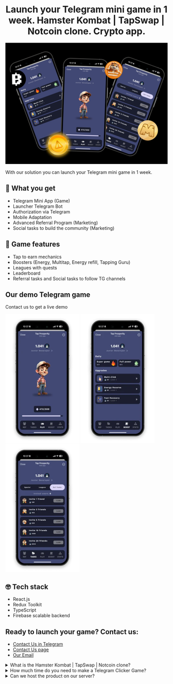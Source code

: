 <h1 align="center" id="title">Launch your Telegram mini game in 1 week. Hamster Kombat | TapSwap | Notcoin clone. Crypto app.</h1>

![Hamster Kombat Clone GitHub Image](/images/hamster-kombat-clone-main-1.jpg "White Label Hamster Kombat | GitHub")

<p id="description">With our solution you can launch your Telegram mini game in 1 week. 
</p>

<h2>🚀 What you get</h2>

*   Telegram Mini App (Game)
*   Launcher Telegram Bot
*   Authorization via Telegram
*   Mobile Adaptation
*   Advanced Referral Program (Marketing)
*   Social tasks to build the community (Marketing)

<h2>🧐 Game features</h2>

*   Tap to earn mechanics
*   Boosters (Energy, Multitap, Energy refill, Tapping Guru)
*   Leagues with quests
*   Leaderboard
*   Referral tasks and Social tasks to follow TG channels

<h2>Our demo Telegram game</h2>
<p id="description">Contact us to get a live demo 
</p>


<img src="/images/hamster-kombat-clone-clicker.webp" alt="project-screenshot" width="230" height="400/">
<img src="/images/hamster-kombat-boost.webp" alt="project-screenshot" width="230" height="400/">
<img src="/images/hamster-kombat-clone-tasks.webp" alt="project-screenshot" width="230" height="400/">


<h2>🤓 Tech stack</h2>

*   React.js
*   Redux Toolkit
*   TypeScript
*   Firebase scalable backend


<h2>Ready to launch your game?  Contact us:</h2>

- <a href="https://telegram.me/ilavoshnik" target="_blank">Contact Us in Telegram</a>
- <a href="https://tma.prosperity-software.com/">Contact Us page</a>
- [Our Email](mailto:i.lavoshnyk@theprosperity.team)


<details>
  <summary>What is the Hamster Kombat | TapSwap | Notcoin clone?</summary>
  <p>Our Telegram Mini game solution - is a Package Solution of a simple Telegram Clicker Game with marketing mechanics, the goal of which is to significantly reduce the cost of community formation for Web3 projects.</p> 
  <p>The best examples of this script are NotCoin & TapSwap games</p> 
</details>

<details>
  <summary>How much time do you need to make a Telegram Clicker Game?</summary>
  <p>We can launch your game in 1 week</p>
</details>

<details>
  <summary>Can we host the product on our server?</summary>
  <p>Hosting of a production backend is handled by Firebase</p>
</details>
